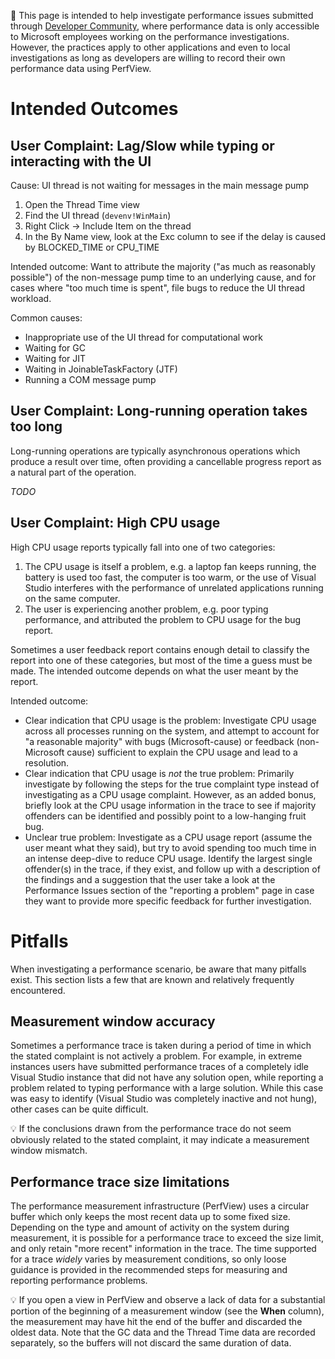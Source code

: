 :memo: This page is intended to help investigate performance issues submitted through [Developer Community](https://developercommunity.visualstudio.com), where performance data is only accessible to Microsoft employees working on the performance investigations. However, the practices apply to other applications and even to local investigations as long as developers are willing to record their own performance data using PerfView.

# Intended Outcomes

## User Complaint: Lag/Slow while typing or interacting with the UI

Cause: UI thread is not waiting for messages in the main message pump

1. Open the Thread Time view
1. Find the UI thread (`devenv!WinMain`)
1. Right Click &rarr; Include Item on the thread
1. In the By Name view, look at the Exc column to see if the delay is caused by BLOCKED_TIME or CPU_TIME

Intended outcome: Want to attribute the majority ("as much as reasonably possible") of the non-message pump time to an underlying cause, and for cases where "too much time is spent", file bugs to reduce the UI thread workload.

Common causes:

* Inappropriate use of the UI thread for computational work
* Waiting for GC
* Waiting for JIT
* Waiting in JoinableTaskFactory (JTF)
* Running a COM message pump

## User Complaint: Long-running operation takes too long

Long-running operations are typically asynchronous operations which produce a result over time, often providing a cancellable progress report as a natural part of the operation.

*TODO*

## User Complaint: High CPU usage

High CPU usage reports typically fall into one of two categories:

1. The CPU usage is itself a problem, e.g. a laptop fan keeps running, the battery is used too fast, the computer is too warm, or the use of Visual Studio interferes with the performance of unrelated applications running on the same computer.
1. The user is experiencing another problem, e.g. poor typing performance, and attributed the problem to CPU usage for the bug report.

Sometimes a user feedback report contains enough detail to classify the report into one of these categories, but most of the time a guess must be made. The intended outcome depends on what the user meant by the report.

Intended outcome:

* Clear indication that CPU usage is the problem: Investigate CPU usage across all processes running on the system, and attempt to account for "a reasonable majority" with bugs (Microsoft-cause) or feedback (non-Microsoft cause) sufficient to explain the CPU usage and lead to a resolution.
* Clear indication that CPU usage is *not* the true problem: Primarily investigate by following the steps for the true complaint type instead of investigating as a CPU usage complaint. However, as an added bonus, briefly look at the CPU usage information in the trace to see if majority offenders can be identified and possibly point to a low-hanging fruit bug.
* Unclear true problem: Investigate as a CPU usage report (assume the user meant what they said), but try to avoid spending too much time in an intense deep-dive to reduce CPU usage. Identify the largest single offender(s) in the trace, if they exist, and follow up with a description of the findings and a suggestion that the user take a look at the Performance Issues section of the "reporting a problem" page in case they want to provide more specific feedback for further investigation.

# Pitfalls

When investigating a performance scenario, be aware that many pitfalls exist. This section lists a few that are known and relatively frequently encountered.

## Measurement window accuracy

Sometimes a performance trace is taken during a period of time in which the stated complaint is not actively a problem. For example, in extreme instances users have submitted performance traces of a completely idle Visual Studio instance that did not have any solution open, while reporting a problem related to typing performance with a large solution. While this case was easy to identify (Visual Studio was completely inactive and not hung), other cases can be quite difficult.

:bulb: If the conclusions drawn from the performance trace do not seem obviously related to the stated complaint, it may indicate a measurement window mismatch.

## Performance trace size limitations

The performance measurement infrastructure (PerfView) uses a circular buffer which only keeps the most recent data up to some fixed size. Depending on the type and amount of activity on the system during measurement, it is possible for a performance trace to exceed the size limit, and only retain "more recent" information in the trace. The time supported for a trace *widely* varies by measurement conditions, so only loose guidance is provided in the recommended steps for measuring and reporting performance problems.

💡 If you open a view in PerfView and observe a lack of data for a substantial portion of the beginning of a measurement window (see the **When** column), the measurement may have hit the end of the buffer and discarded the oldest data. Note that the GC data and the Thread Time data are recorded separately, so the buffers will not discard the same duration of data.

